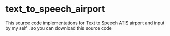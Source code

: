 # text_to_speech_airport
This source code implementations for Text to Speech ATIS airport and input by my self . so you can download this source code
